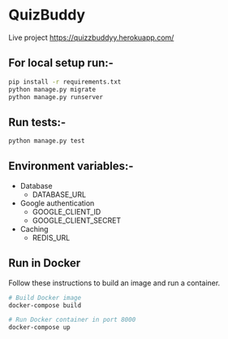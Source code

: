 # QuizBuddy
Live project
https://quizzbuddyy.herokuapp.com/

## For local setup run:-
```sh
pip install -r requirements.txt
python manage.py migrate
python manage.py runserver
```
## Run tests:-
```sh
python manage.py test
```

## Environment variables:-
* Database
  * DATABASE_URL
* Google authentication
  * GOOGLE_CLIENT_ID
  * GOOGLE_CLIENT_SECRET
* Caching
  * REDIS_URL
## Run in Docker
Follow these instructions to build an image and run a container.
```sh
# Build Docker image
docker-compose build

# Run Docker container in port 8000
docker-compose up
```
